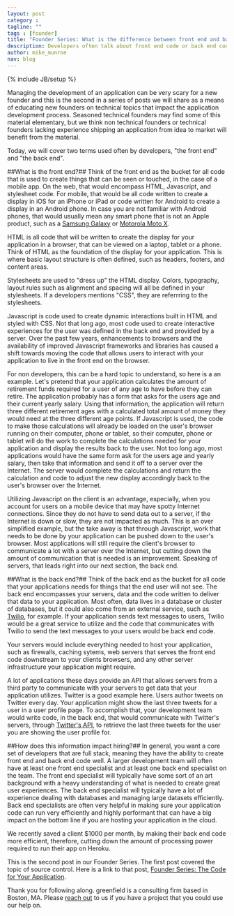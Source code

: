 ```yaml
---
layout: post
category :
tagline: ""
tags : [founder]
title: "Founder Series: What is the difference between front end and back end?"
description: Developers often talk about front end code or back end code. What does that mean?
author: mike_munroe
nav: blog
---
```

{% include JB/setup %}

Managing the development of an application can be very scary for a new founder and this is the second in a series of
posts we will share as a means of educating new founders on technical topics that impact the application development
process. Seasoned technical founders may find some of this material elementary, but we think non technical founders or
technical founders lacking experience shipping an application from idea to market will benefit from the material.

Today, we will cover two terms used often by developers, "the front end" and "the back end".

##What is the front end?##
Think of the front end as the bucket for all code that is used to create things that can be seen or touched, in the case
of a mobile app. On the web, that would encompass HTML, Javascript, and stylesheet code. For mobile, that would be all
code written to create a display in iOS for an iPhone or iPad or code written for Android to create a display in an
Android phone. In case you are not familiar with Android phones, that would usually mean any smart phone that is
not an Apple product, such as a [Samsung Galaxy](http://www.samsung.com/us/mobile/cell-phones/SM-G386TZKATMB) or
[Motorola Moto X](http://www.motorola.com/us/FLEXR1-1/Moto-X/FLEXR1.html).

HTML is all code that will be written to create the display for your application in a browser, that can be viewed on a
laptop, tablet or a phone. Think of HTML as the foundation of the display for your application. This is where basic
layout structure is often defined, such as headers, footers, and content areas.

Stylesheets are used to "dress up" the HTML display. Colors, typography, layout rules such as alignment and spacing will
all be defined in your stylesheets. If a developers mentions "CSS", they are referrring to the stylesheets.

Javascript is code used to create dynamic interactions built in HTML and styled with CSS. Not that long ago, most code
used to create interactive experiences for the user was defined in the back end and provided by a server. Over the past
few years, enhancements to browsers and the availability of improved Javascript frameworks and libraries has caused a
shift towards moving the code that allows users to interact with your application to live in the front end on the
browser.

For non developers, this can be a hard topic to understand, so here is a an example. Let's pretend that your
application calculates the amount of retirement funds required for a user of any age to have before they can retire. The
application probably has a form that asks for the users age and their current yearly salary. Using that information, the
application will return three different retirement ages with a calculated total amount of money they would need at the
three different age points. If Javascript is used, the code to make those calculations will already be loaded on the
user's browser running on their computer, phone or tablet, so their computer, phone or tablet will do the work to
complete the calculations needed for your application and display the results back to the user. Not too long ago, most
applications would have the same form ask for the users age and yearly salary, then take that information and send it
off to a server over the Internet. The server would complete the calculations and return the calculation and code to
adjust the new display accordingly back to the user's browser over the Internet.

Utilizing Javascript on the client is an advantage, especially, when you account for users on a mobile device that may
have spotty Internet connections. Since they do not have to send data out to a server, if the Internet is down or slow,
they are not impacted as much. This is an over simplified example, but the take away is that through Javascript, work
that needs to be done by your application can be pushed down to the user's browser. Most applications will still require
the client's browser to communicate a lot with a server over the Internet, but cutting down the amount of communication
that is needed is an improvement. Speaking of servers, that leads right into our next section, the back end.

##What is the back end?##
Think of the back end as the bucket for all code that your applications needs for things that the end user will not see.
The back end encompasses your servers, data and the code written to deliver that data to your application.
Most often, data lives in a database or cluster of databases, but it could also come from an external service, such as
[Twilio](https://www.twilio.com/), for example. If your application sends text messages to users, Twilio would be a
great service to utilize and the code that communicates with Twilio to send the text messages to your users would be
back end code.

Your servers would include everything needed to host your application, such as firewalls, caching sytems, web servers
that serves the front end code downstream to your clients browsers, and any other server infrastructure your application
might require.

A lot of applications these days provide an API that allows servers from a third party to communicate with your servers
to get data that your application utilizes. Twitter is a good example here. Users author tweets on Twitter every day.
Your application might show the last three tweets for a user in a user profile page. To accomplish that, your development
team would write code, in the back end, that would communicate with Twitter's servers, through
[Twitter's API](https://dev.twitter.com/docs/api/1.1), to retrieve the last three tweets for the user you are showing
the user profile for.

##How does this information impact hiring?##
In general, you want a core set of developers that are full stack, meaning they have the ability to create front end
and back end code well. A larger development team will often have at least one front end specialist and at least one
back end specialist on the team. The front end specialist will typically have some sort of an art background with a
heavy understanding of what is needed to create great user experiences. The back end specialist will typically have a
lot of experience dealing with databases and managing large datasets efficiently. Back end specialists are often very
helpful in making sure your application code can run very efficiently and highly performant that can have a big impact
on the bottom line if you are hosting your application in the cloud.

We recently saved a client $1000 per month, by making their back end code more efficient, therefore, cutting down the
amount of processing power required to run their app on Heroku.

This is the second post in our Founder Series. The first post covered the topic of source control. Here is a link to
that post, [Founder Series: The Code for Your Application](http://blog.greenfieldhq.com/2014/08/04/source-control/).

Thank you for following along. greenfield is a consulting firm based in Boston, MA.
Please [reach out](http://greenfieldhq.com/#/?anchor=contact) to us if you have a project that you could use our help
on.

